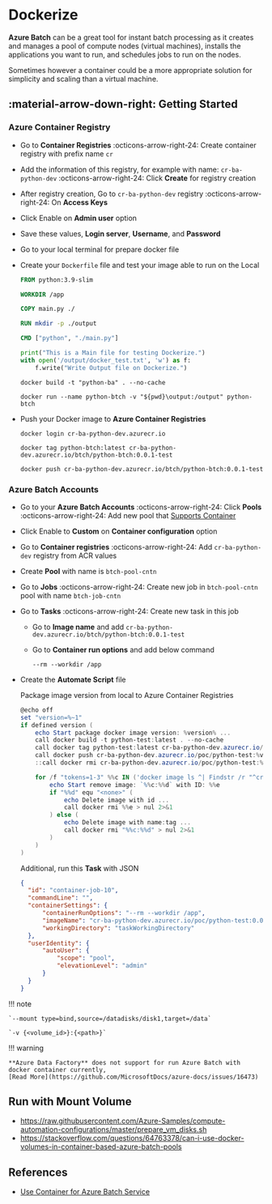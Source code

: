 # Dockerize

**Azure Batch** can be a great tool for instant batch processing as it creates and
manages a pool of compute nodes (virtual machines), installs the applications you
want to run, and schedules jobs to run on the nodes.

Sometimes however a container could be a more appropriate solution for simplicity
and scaling than a virtual machine.

## :material-arrow-down-right: Getting Started

### Azure Container Registry

- Go to **Container Registries** :octicons-arrow-right-24: Create container registry with prefix name `cr`
- Add the information of this registry, for example with name: `cr-ba-python-dev`
  :octicons-arrow-right-24: Click **Create** for registry creation
- After registry creation, Go to `cr-ba-python-dev` registry :octicons-arrow-right-24:
  On **Access Keys**
- Click Enable on **Admin user** option
- Save these values, **Login server**, **Username**, and **Password**
- Go to your local terminal for prepare docker file
- Create your `Dockerfile` file and test your image able to run on the Local

    ```dockerfile title="Dockerfile"
    FROM python:3.9-slim

    WORKDIR /app

    COPY main.py ./

    RUN mkdir -p ./output

    CMD ["python", "./main.py"]
    ```

    ```python title="./main.py"
    print("This is a Main file for testing Dockerize.")
    with open('/output/docker_test.txt', 'w') as f:
        f.write("Write Output file on Dockerize.")
    ```

    ```shell
    docker build -t "python-ba" . --no-cache
    ```

    ```shell
    docker run --name python-btch -v "${pwd}\output:/output" python-btch
    ```

- Push your Docker image to **Azure Container Registries**

    ```shell
    docker login cr-ba-python-dev.azurecr.io
    ```

    ```shell
    docker tag python-btch:latest cr-ba-python-dev.azurecr.io/btch/python-btch:0.0.1-test
    ```

    ```shell
    docker push cr-ba-python-dev.azurecr.io/btch/python-btch:0.0.1-test
    ```

### Azure Batch Accounts

- Go to your **Azure Batch Accounts** :octicons-arrow-right-24: Click **Pools**
  :octicons-arrow-right-24: Add new pool that [Supports Container](https://learn.microsoft.com/en-us/azure/batch/batch-docker-container-workloads#supported-virtual-machine-images)
- Click Enable to **Custom** on **Container configuration** option
- Go to **Container registries** :octicons-arrow-right-24: Add `cr-ba-python-dev` registry from ACR values
- Create **Pool** with name is `btch-pool-cntn`
- Go to **Jobs** :octicons-arrow-right-24: Create new job in `btch-pool-cntn` pool with name `btch-job-cntn`
- Go to **Tasks** :octicons-arrow-right-24: Create new task in this job

    - Go to **Image name** and add `cr-ba-python-dev.azurecr.io/btch/python-btch:0.0.1-test`
    - Go to **Container run options** and add below command

        ```text
        --rm --workdir /app
        ```

- Create the **Automate Script** file

    Package image version from local to Azure Container Registries

    ```powershell
    @echo off
    set "version=%~1"
    if defined version (
        echo Start package docker image version: %version% ...
        call docker build -t python-test:latest . --no-cache
        call docker tag python-test:latest cr-ba-python-dev.azurecr.io/poc/python-test:%version%
        call docker push cr-ba-python-dev.azurecr.io/poc/python-test:%version%
        ::call docker rmi cr-ba-python-dev.azurecr.io/poc/python-test:%version%

        for /f "tokens=1-3" %%c IN ('docker image ls ^| Findstr /r "^cr-ba-python-dev.azurecr.io* ^<none>"') do (
            echo Start remove image: `%%c:%%d` with ID: %%e
            if "%%d" equ "<none>" (
                echo Delete image with id ...
                call docker rmi %%e > nul 2>&1
            ) else (
                echo Delete image with name:tag ...
                call docker rmi "%%c:%%d" > nul 2>&1
            )
        )
    )
    ```

    Additional, run this **Task** with JSON

    ```json
    {
      "id": "container-job-10",
      "commandLine": "",
      "containerSettings": {
          "containerRunOptions": "--rm --workdir /app",
          "imageName": "cr-ba-python-dev.azurecr.io/poc/python-test:0.0.8",
          "workingDirectory": "taskWorkingDirectory"
      },
      "userIdentity": {
          "autoUser": {
              "scope": "pool",
              "elevationLevel": "admin"
          }
      }
    }
    ```

!!! note

    `--mount type=bind,source=/datadisks/disk1,target=/data`

    `-v {<volume_id>}:{<path>}`

!!! warning

    **Azure Data Factory** does not support for run Azure Batch with docker container currently,
    [Read More](https://github.com/MicrosoftDocs/azure-docs/issues/16473)

## Run with Mount Volume

- https://raw.githubusercontent.com/Azure-Samples/compute-automation-configurations/master/prepare_vm_disks.sh
- https://stackoverflow.com/questions/64763378/can-i-use-docker-volumes-in-container-based-azure-batch-pools


## References

- [Use Container for Azure Batch Service](https://dev.to/kenakamu/use-container-for-azure-batch-service-2mnn)
